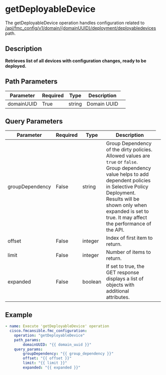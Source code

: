 # getDeployableDevice

The getDeployableDevice operation handles configuration related to [/api/fmc_config/v1/domain/{domainUUID}/deployment/deployabledevices](/paths//api/fmc_config/v1/domain/{domain_uuid}/deployment/deployabledevices.md) path.&nbsp;
## Description
**Retrieves list of all devices with configuration changes, ready to be deployed.**

## Path Parameters
| Parameter | Required | Type | Description |
| --------- | -------- | ---- | ----------- |
| domainUUID | True | string <td colspan=3> Domain UUID |

## Query Parameters
| Parameter | Required | Type | Description |
| --------- | -------- | ---- | ----------- |
| groupDependency | False | string <td colspan=3> Group Dependency of the dirty policies. Allowed values are <code>true</code> or <code>false</code>. Group dependency value helps to add dependent policies in Selective Policy Deployment. Results will be shown only when expanded is set to true. It may affect the performance of the API. |
| offset | False | integer <td colspan=3> Index of first item to return. |
| limit | False | integer <td colspan=3> Number of items to return. |
| expanded | False | boolean <td colspan=3> If set to true, the GET response displays a list of objects with additional attributes. |

## Example
```yaml
- name: Execute 'getDeployableDevice' operation
  cisco.fmcansible.fmc_configuration:
    operation: "getDeployableDevice"
    path_params:
        domainUUID: "{{ domain_uuid }}"
    query_params:
        groupDependency: "{{ group_dependency }}"
        offset: "{{ offset }}"
        limit: "{{ limit }}"
        expanded: "{{ expanded }}"

```